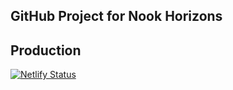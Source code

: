 ## GitHub Project for Nook Horizons

## Production
[![Netlify Status](https://api.netlify.com/api/v1/badges/930ca8e0-cae2-4a1b-9403-12fdedc45a06/deploy-status)](https://app.netlify.com/sites/suspicious-hopper-682185/deploys)
